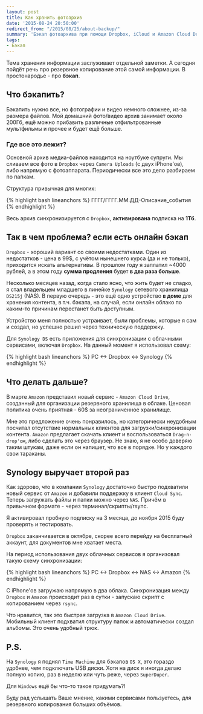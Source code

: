 ```yaml
---
layout: post
title: Как хранить фотоархив
date: '2015-08-24 20:50:00'
redirect_from: "/2015/08/25/about-backup/"
summary: 'Бэкап фотоархива при помощи Dropbox, iCloud и Amazon Cloud Drive'
tags:
- Бэкап
---
```


Тема хранения информации заслуживает отдельной заметки. А сегодня пойдёт речь про резервное копирование этой самой информации. В простонародье - про **бэкап**.

## Что бэкапить?
Бэкапить нужно все, но фотографии и видео немного сложнее, из-за размера файлов. Мой домашний фото/видео архив занимает около 200Гб, ещё можно прибавить различные отфильтрованные мультфильмы и прочее и будет ещё больше.

### Где все это лежит?
Основной архив медиа-файлов находится на ноутбуке супруги. Мы сливаем все фото в `Dropbox` через `Camera Uploads` (с двух iPhone'ов), либо напрямую с фотоаппарата. Периодически все это дело разбираем по папкам. 

Структура привычная для многих: 

{% highlight bash lineanchors %}
ГГГГ/ГГГГ.ММ.ДД-Описание\_события
{% endhighlight %}

Весь архив синхронизируется с `Dropbox`, **активирована** подписка на **1Тб**.

## Так в чем проблема? если есть онлайн бэкап
`Dropbox` - хороший вариант со своими недостатками. Один из недостатков - цена в 99$, с учётом нынешнего курса (да и не только), приходится искать альтернативы.  В прошлом году я заплатил  \~4000 рублей, а в этом году **сумма продления** будет **в два раза больше**.

Несколько месяцев назад, когда стало ясно, что жить будет не сладко, я стал владельцем младшего в линейке `Synology` сетевого хранилища `DS215j` (NAS). В первую очередь - это ещё одно устройство **в доме** для хранения контента, в т.ч. бэкапа, на случай, если онлайн облако по каким-то причинам перестанет быть доступным.

Устройство меня полностью устраивает, были проблемы, которые я сам и создал, но успешно решил через техническую поддержку. 

Для `Synology DS` есть приложения для синхронизации с облачными сервисами, включая `Dropbox`.  На данный момент я использовал схему:

{% highlight bash lineanchors %}
PC <-> Dropbox <-> Synology
{% endhighlight %}

## Что делать дальше?
В марте `Amazon` представил новый сервис - `Amazon Cloud Drive`, созданный для организации резервного хранилища в облаке. Ценовая политика очень приятная - 60$ за неограниченное хранилище. 

Мне это предложение очень понравилось, но категорически неудобным посчитал отсутствие нормальных клиентов для загрузки/синхронизации контента. `Amazon` предлагает скачать клиент и воспользоваться `Drag-n-drop'ом`, либо сделать это через браузер. Не знаю, я не особо доверяю таким штукам, даже если он напишет, что все в порядке. Но у каждого свои тараканы. 

## Synology выручает второй раз
Как здорово, что в компании `Synology` достаточно быстро подхватили новый сервис от `Amazon` и добавили поддержку в клиент `Cloud Sync`. Теперь загружать файлы и папки можно через `NAS`. Причём в привычном формате - через терминал/скрипты/rsync. 

Я активировал пробную подписку на 3 месяца, до ноября 2015 буду проверять и тестировать. 

`Dropbox` заканчивается в октябре, скорее всего перейду на бесплатный аккаунт, для документов мне хватает места.

На период использования двух облачных сервисов я организовал такую схему синхронизации:

{% highlight bash lineanchors %}
PC <-> Dropbox <-> NAS <-> Amazon
{% endhighlight %}

С iPhone'ов загружаю напрямую в два облака. 
Синхронизация между `Dropbox` и `Amazon` происходит раз в сутки - запускаю скрипт с копированием через `rsync`. 

Что нравится, так это быстрая загрузка в `Amazon Cloud Drive`. Мобильный клиент подхватил структуру папок и автоматически создал альбомы. Это очень удобный трюк.

## P.S.
На `Synology` я поднял `Time Machine` для бэкапов `OS X`, это гораздо удобнее, чем подключать USB диски. Хотя на диск я иногда делаю полную копию, раз в неделю или чуть реже, через `SuperDuper`. 

Для `Windows` ещё бы что-то такое придумать?!

Буду рад услышать Ваше мнение, какими сервисами пользуетесь, для резервного копирования больших объёмов.


 